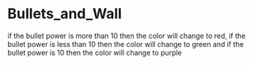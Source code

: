 # Bullets_and_Wall
if the bullet power is more than 10 then the color will change to red, if the bullet power is less than 10 then the color will change to green and if the bullet power is 10 then the color will change to purple
